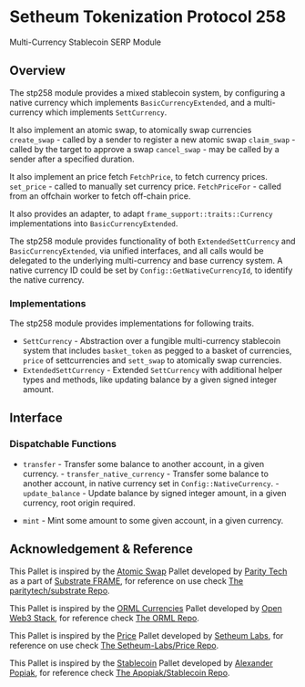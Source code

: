 # Setheum Tokenization Protocol 258
Multi-Currency Stablecoin SERP Module

## Overview
  The stp258 module provides a mixed stablecoin system, by configuring a
 native currency which implements `BasicCurrencyExtended`, and a
 multi-currency which implements `SettCurrency`.
 
 It also implement an atomic swap, to atomically swap currencies 
  `create_swap` - called by a sender to register a new atomic swap
  `claim_swap` - called by the target to approve a swap
  `cancel_swap` - may be called by a sender after a specified duration.

 It also implement an price fetch `FetchPrice`, to fetch currency prices. 
  `set_price` - called to manually set currency price.
  `FetchPriceFor` - called from an offchain worker to fetch off-chain price.
  
 It also provides an adapter, to adapt `frame_support::traits::Currency`
 implementations into `BasicCurrencyExtended`.

 The stp258 module provides functionality of both `ExtendedSettCurrency`
 and `BasicCurrencyExtended`, via unified interfaces, and all calls would be
 delegated to the underlying multi-currency and base currency system.
 A native currency ID could be set by `Config::GetNativeCurrencyId`, to
 identify the native currency.

 ### Implementations

 The stp258 module provides implementations for following traits.

 - `SettCurrency` - Abstraction over a fungible multi-currency stablecoin system 
 that includes `basket_token` as pegged to a basket of currencies, `price` of settcurrencies and `sett_swap` to atomically swap currencies.
 - `ExtendedSettCurrency` - Extended `SettCurrency` with additional helper
   types and methods, like updating balance
 by a given signed integer amount.

 ## Interface

 ### Dispatchable Functions
 - `transfer` - Transfer some balance to another account, in a given   currency. - `transfer_native_currency` - Transfer some balance to another account, in   native currency set in `Config::NativeCurrency`. - `update_balance` - Update balance by signed integer amount, in a given  currency, root origin required.

 - `mint` - Mint some amount to some given account, in a given
   currency.
   
## Acknowledgement & Reference

This Pallet is inspired by the [Atomic Swap](https://github.com/Setheum-Labs/price/) Pallet developed by [Parity Tech](https://github.com/paritytech/) as a part of [Substrate FRAME](https://github.com/paritytech/substrate/tree/master/frame), for reference on use check [The paritytech/substrate Repo](https://github.com/paritytech/substrate).

This Pallet is inspired by the [ORML Currencies](https://github.com/open-web3-stack/open-runtime-module-library/blob/master/currencies) Pallet developed by [Open Web3 Stack](https://github.com/open-web3-stack/), for reference check [The ORML Repo](https://github.com/open-web3-stack/open-runtime-module-library).

This Pallet is inspired by the [Price](https://github.com/Setheum-Labs/price/) Pallet developed by [Setheum Labs](https://github.com/Setheum-Labs/), for reference on use check [The Setheum-Labs/Price Repo](https://github.com/Setheum-Labs/price/).

This Pallet is inspired by the [Stablecoin](https://github.com/apopiak/stablecoin) Pallet developed by [Alexander Popiak](https://github.com/apopiak), for reference check [The Apopiak/Stablecoin Repo](https://github.com/apopiak/stablecoin).
